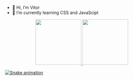 

<!---
thenextbunny/thenextbunny is a ✨ special ✨ repository because its `README.md` (this file) appears on your GitHub profile.
You can click the Preview link to take a look at your changes.
--->

- 👋 Hi, I’m Vitor
- 🌱 I’m currently learning CSS and JavaScipt

<div align="center">
  <a href="https://github.com/thenextbunny">
  <img height="150em" src="https://github-readme-stats.vercel.app/api?username=thenextbunny&show_icons=true&theme=dracula&include_all_commits=true&count_private=true"/>
  <img height="150em" src="https://github-readme-stats.vercel.app/api/top-langs/?username=thenextbunny&layout=compact&langs_count=7&theme=dracula"/>
</div>

![Snake animation](https://github.com/thenextbunny/thenextbunny/blob/output/github-contribution-grid-snake.svg)
